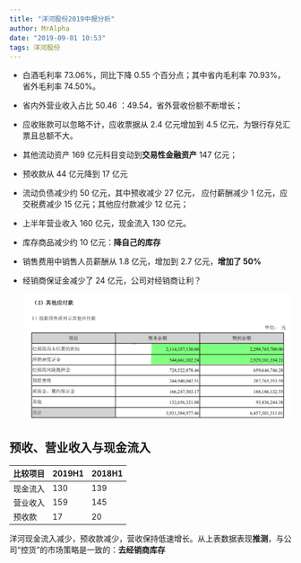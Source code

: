 ```yaml
---
title: "洋河股份2019中报分析"
author: MrAlpha
date: "2019-09-01 10:53"
tags: 洋河股份
---
```


- 白酒毛利率 73.06%，同比下降 0.55 个百分点；其中省内毛利率 70.93%，省外毛利率 74.50%。
- 省内外营业收入占比 50.46 ：49.54，省外营收份额不断增长；
- 应收账款可以忽略不计，应收票据从 2.4 亿元增加到 4.5 亿元，为银行存兑汇票且总额不大。
- 其他流动资产 169 亿元科目变动到**交易性金融资产** 147 亿元；
- 预收款从 44 亿元降到 17 亿元
- 流动负债减少约 50 亿元，其中预收减少 27 亿元， 应付薪酬减少 1 亿元，应交税费减少 15 亿元；其他应付款减少 12 亿元；
- 上半年营业收入 160 亿元，现金流入 130 亿元。
- 库存商品减少约 10 亿元：**降自己的库存**
- 销售费用中销售人员薪酬从 1.8 亿元，增加到 2.7 亿元，**增加了 50%**
- 经销商保证金减少了 24 亿元，公司对经销商让利？

  ![](https://raw.githubusercontent.com/ericluo/imagebed/master/img/20190901183908.png)

## 预收、营业收入与现金流入

| 比较项目 | 2019H1 | 2018H1 |
| -------- | ------ | ------ |
| 现金流入 | 130    | 139    |
| 营业收入 | 159    | 145    |
| 预收款   | 17     | 20     |

洋河现金流入减少，预收款减少，营收保持低速增长。从上表数据表现**推测**，与公司“控货”的市场策略是一致的：**去经销商库存**
